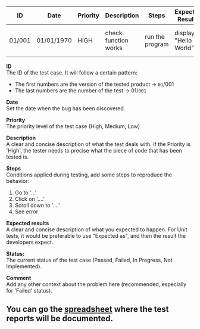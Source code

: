 
| ID | Date  |  Priority | Description                                  | Steps     | Expected Results                                                | Status    |Comment                   |
| -- | --- | -------- |------------------------------------------------------------------------------------------ | ------ | --------------------------------- | --------- | ----------------------------------------------------------------------------------------------------------------- |
| 01/001 | 01/01/1970 | HIGH | check function works | run the program | displays "Hello World" | Passed | The function works perfectly |

**ID**<br>
The ID of the test case. It will follow a certain pattern: 
- The first numbers are the version of the tested product -> `01`/001
- The last numbers are the number of the test -> 01/`001`

**Date**<br>
Set the date when the bug has been discovered.

**Priority**<br>
The priority level of the test case (High, Medium, Low)

**Description** <br>
A clear and concise description of what the test deals with. If the Priority is 'High', the tester needs to precise what the piece of code that has been tested is.

**Steps**<br>
Conditions applied during testing, add some steps to reproduce the behavior:

1. Go to '...'
2. Click on '....'
3. Scroll down to '....'
4. See error

**Expected results**<br>
A clear and concise description of what you expected to happen.
For Unit tests, it would be preferable to use "Expected as", and then the result the developers expect.

**Status:**<br> 
The current status of the test case (Passed, Failed, In Progress, Not Implemented).

**Comment**<br>
Add any other context about the problem here (recommended, especially for 'Failed' status).

## You can go the [spreadsheet](https://docs.google.com/spreadsheets/d/1_UT7jAKQBPeN4hyx2i_c3qdPqmBhTuxuURp5x7rv-hU/edit?usp=sharing) where the test reports will be documented.